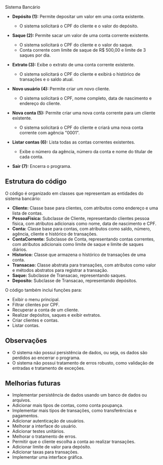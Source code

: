 Sistema Bancário


* **Depósito (1):** Permite depositar um valor em uma conta existente.
    
    * O sistema solicitará o CPF do cliente e o valor do depósito.
* **Saque (2):** Permite sacar um valor de uma conta corrente existente.
    
    * O sistema solicitará o CPF do cliente e o valor do saque.
    * Conta corrente com limite de saque de R$ 500,00 e limite de 3 saques por dia.
* **Extrato (3):** Exibe o extrato de uma conta corrente existente.
    
    * O sistema solicitará o CPF do cliente e exibirá o histórico de transações e o saldo atual.
* **Novo usuário (4):** Permite criar um novo cliente.
    
    * O sistema solicitará o CPF, nome completo, data de nascimento e endereço do cliente.
* **Nova conta (5):** Permite criar uma nova conta corrente para um cliente existente.
    
    * O sistema solicitará o CPF do cliente e criará uma nova conta corrente com agência "0001".
* **Listar contas (6):** Lista todas as contas correntes existentes.
    
    * Exibe o número da agência, número da conta e nome do titular de cada conta.
* **Sair (7):** Encerra o programa.

## Estrutura do código

O código é organizado em classes que representam as entidades do sistema bancário:

* **Cliente:** Classe base para clientes, com atributos como endereço e uma lista de contas.
* **PessoaFisica:** Subclasse de Cliente, representando clientes pessoa física, com atributos adicionais como nome, data de nascimento e CPF.
* **Conta:** Classe base para contas, com atributos como saldo, número, agência, cliente e histórico de transações.
* **ContaCorrente:** Subclasse de Conta, representando contas correntes, com atributos adicionais como limite de saque e limite de saques diários.
* **Historico:** Classe que armazena o histórico de transações de uma conta.
* **Transacao:** Classe abstrata para transações, com atributos como valor e métodos abstratos para registrar a transação.
* **Saque:** Subclasse de Transacao, representando saques.
* **Deposito:** Subclasse de Transacao, representando depósitos.

O código também inclui funções para:

* Exibir o menu principal.
* Filtrar clientes por CPF.
* Recuperar a conta de um cliente.
* Realizar depósitos, saques e exibir extratos.
* Criar clientes e contas.
* Listar contas.

## Observações

* O sistema não possui persistência de dados, ou seja, os dados são perdidos ao encerrar o programa.
* O sistema não possui tratamento de erros robusto, como validação de entradas e tratamento de exceções.

## Melhorias futuras

* Implementar persistência de dados usando um banco de dados ou arquivos.
* Adicionar mais tipos de contas, como conta poupança.
* Implementar mais tipos de transações, como transferências e pagamentos.
* Adicionar autenticação de usuários.
* Melhorar a interface do usuário.
* Adicionar testes unitários.
* Melhorar o tratamento de erros.
* Permitir que o cliente escolha a conta ao realizar transações.
* Adicionar limite de valor para depósito.
* Adicionar taxas para transações.
* Implementar uma interface gráfica.
